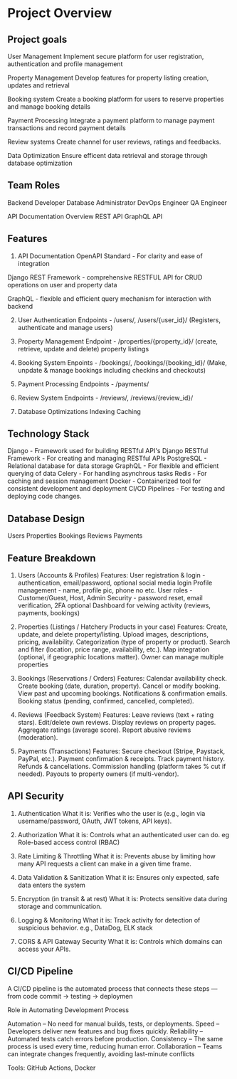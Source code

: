 # Project Overview

## Project goals

User Management
Implement secure platform for user registration, authentication and profile management

Property Management
Develop features for property listing creation, updates and retrieval

Booking system
Create a booking platform for users to reserve properties and manage booking details

Payment Processing
Integrate a payment platform to manage payment transactions and record payment details

Review systems
Create channel for user reviews, ratings and feedbacks.

Data Optimization
Ensure efficent data retrieval and storage through database optimization

## Team Roles

Backend Developer
Database Administrator
DevOps Engineer
QA Engineer

API Documentation Overview
REST API
GraphQL API

## Features

1. API Documentation
OpenAPI Standard - For clarity and ease of integration

Django REST Framework - comprehensive RESTFUL API for CRUD operations on user and property data

GraphQL - flexible and efficient query mechanism for interaction with backend

2. User Authentication
Endpoints - /users/, /users/{user_id}/ (Registers, authenticate and manage users)

3. Property Management
Endpoint - /properties/{property_id}/ (create, retrieve, update and delete) property listings

4. Booking System
Enpoints - /bookings/, /bookings/{booking_id}/ (Make, unpdate & manage bookings including checkins and checkouts)

5. Payment Processing
Endpoints - /payments/

6. Review System
Endpoints - /reviews/, /reviews/{review_id}/

7. Database Optimizations
Indexing
Caching

## Technology Stack

Django - Framework used for building RESTful API's
Django RESTful Framework - For creating and managing RESTful APIs
PostgreSQL - Relational database for data storage
GraphQL - For flexible and efficient querying of data
Celery - For handling asynchrous tasks
Redis - For caching and session management
Docker - Containerized tool for consistent development and deployment
CI/CD Pipelines - For testing and deploying code changes.

## Database Design

Users
Properties
Bookings
Reviews
Payments

## Feature Breakdown

1. Users (Accounts & Profiles)
Features:
User registration & login - authentication, email/password, optional social media login
Profile management - name, profile pic, phone no etc.
User roles - Customer/Guest, Host, Admin
Security - password reset, email verification, 2FA optional
Dashboard for veiwing activity (reviews, payments, bookings)

2. Properties (Listings / Hatchery Products in your case)
Features:
Create, update, and delete property/listing.
Upload images, descriptions, pricing, availability.
Categorization (type of property or product).
Search and filter (location, price range, availability, etc.).
Map integration (optional, if geographic locations matter).
Owner can manage multiple properties

3. Bookings (Reservations / Orders)
Features:
Calendar availability check.
Create booking (date, duration, property).
Cancel or modify booking.
View past and upcoming bookings.
Notifications & confirmation emails.
Booking status (pending, confirmed, cancelled, completed).

4. Reviews (Feedback System)
Features:
Leave reviews (text + rating stars).
Edit/delete own reviews.
Display reviews on property pages.
Aggregate ratings (average score).
Report abusive reviews (moderation).

5. Payments (Transactions)
Features:
Secure checkout (Stripe, Paystack, PayPal, etc.).
Payment confirmation & receipts.
Track payment history.
Refunds & cancellations.
Commission handling (platform takes % cut if needed).
Payouts to property owners (if multi-vendor).

## API Security

1. Authentication
What it is: Verifies who the user is (e.g., login via username/password, OAuth, JWT tokens, API keys).

2. Authorization
What it is: Controls what an authenticated user can do. eg Role-based access control (RBAC)

3. Rate Limiting & Throttling
What it is: Prevents abuse by limiting how many API requests a client can make in a given time frame.

4. Data Validation & Sanitization
What it is: Ensures only expected, safe data enters the system

5. Encryption (in transit & at rest)
What it is: Protects sensitive data during storage and communication.

6. Logging & Monitoring
What it is: Track activity for detection of suspicious behavior. e.g., DataDog, ELK stack

7. CORS & API Gateway Security
What it is: Controls which domains can access your APIs.

## CI/CD Pipeline

A CI/CD pipeline is the automated process that connects these steps — from code commit → testing → deploymen

Role in Automating Development Process

Automation – No need for manual builds, tests, or deployments.
Speed – Developers deliver new features and bug fixes quickly.
Reliability – Automated tests catch errors before production.
Consistency – The same process is used every time, reducing human error.
Collaboration – Teams can integrate changes frequently, avoiding last-minute conflicts

Tools: GitHub Actions, Docker
